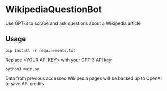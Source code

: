 # WikipediaQuestionBot
Use GPT-3 to scrape and ask questions about a Wikipedia article

## Usage
```pip install -r requirements.txt```

Replace \<YOUR API KEY> with your GPT-3 API key
  
```python3 main.py```

Data from previous accessed Wikipedia pages will be backed up to OpenAI to save API credits
